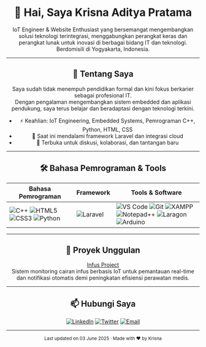 <div align="center">

# 👋 Hai, Saya Krisna Aditya Pratama

<p>
  IoT Engineer & Website Enthusiast yang bersemangat mengembangkan solusi teknologi terintegrasi,  
  menggabungkan perangkat keras dan perangkat lunak untuk inovasi di berbagai bidang IT dan teknologi.<br/>
  Berdomisili di Yogyakarta, Indonesia.
</p>

---

## 🎯 Tentang Saya

Saya sudah tidak menempuh pendidikan formal dan kini fokus berkarier sebagai profesional IT.  
Dengan pengalaman mengembangkan sistem embedded dan aplikasi pendukung, saya terus belajar dan beradaptasi dengan teknologi terkini.

- ⚡ Keahlian: IoT Engineering, Embedded Systems, Pemrograman C++, Python, HTML, CSS  
- 🌱 Saat ini mendalami framework Laravel dan integrasi cloud  
- 💬 Terbuka untuk diskusi, kolaborasi, dan tantangan baru

---

## 🛠️ Bahasa Pemrograman & Tools

| Bahasa Pemrograman                                                                                              | Framework                    | Tools & Software                                                   |
|----------------------------------------------------------------------------------------------------------------|-----------------------------|-------------------------------------------------------------------|
| ![C++](https://img.shields.io/badge/C++-00599C?style=for-the-badge&logo=c%2B%2B&logoColor=white) ![HTML5](https://img.shields.io/badge/HTML5-E34F26?style=for-the-badge&logo=html5&logoColor=white) ![CSS3](https://img.shields.io/badge/CSS3-1572B6?style=for-the-badge&logo=css3&logoColor=white) ![Python](https://img.shields.io/badge/Python-3776AB?style=for-the-badge&logo=python&logoColor=white) | ![Laravel](https://img.shields.io/badge/Laravel-FF2D20?style=for-the-badge&logo=laravel&logoColor=white) | ![VS Code](https://img.shields.io/badge/VS_Code-007ACC?style=for-the-badge&logo=visual-studio-code&logoColor=white) ![Git](https://img.shields.io/badge/Git-F05032?style=for-the-badge&logo=git&logoColor=white) ![XAMPP](https://img.shields.io/badge/XAMPP-FB7A24?style=for-the-badge&logo=xampp&logoColor=white) ![Notepad++](https://img.shields.io/badge/Notepad++-90E59A?style=for-the-badge&logo=notepad%2B%2B&logoColor=black) ![Laragon](https://img.shields.io/badge/Laragon-0E83CD?style=for-the-badge&logo=laragon&logoColor=white) ![Arduino](https://img.shields.io/badge/Arduino-00979D?style=for-the-badge&logo=arduino&logoColor=white) |

---

## 🚀 Proyek Unggulan

[Infus Project](https://github.com/Krisnaadityapratama/Infus_project)  
Sistem monitoring cairan infus berbasis IoT untuk pemantauan real-time dan notifikasi otomatis demi peningkatan efisiensi perawatan medis.

---

## 📫 Hubungi Saya

<div align="center">
  <a href="https://linkedin.com/in/krisna-aditya-pratama-030b2b264" target="_blank"><img src="https://img.shields.io/badge/LinkedIn-0077B5?style=for-the-badge&logo=linkedin&logoColor=white" alt="LinkedIn"/></a>
  <a href="https://twitter.com/Bangkrisna18" target="_blank"><img src="https://img.shields.io/badge/Twitter-1DA1F2?style=for-the-badge&logo=twitter&logoColor=white" alt="Twitter"/></a>
  <a href="mailto:krisnaadityapratama@students.amikom.ac.id" target="_blank"><img src="https://img.shields.io/badge/Gmail-D14836?style=for-the-badge&logo=gmail&logoColor=white" alt="Email"/></a>
</div>

---

<div align="center">
  <sub>Last updated on 03 June 2025 · Made with ❤️ by Krisna</sub>
</div>
